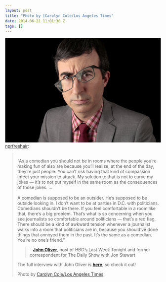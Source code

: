 ```yaml
---
layout: post
title: "Photo by [Carolyn Cole/Los Angeles Times"
date: 2014-06-21 11:01:30 Z
tags: []
---
```

![](/media/2014/06/89446106987.jpg)
[nprfreshair](http://nprfreshair.tumblr.com/post/89279994313/as-a-comedian-you-should-not-be-in-rooms-where):

>    
> “As a comedian you should not be in rooms where the people you’re making fun of also are because you’ll realize, at the end of the day, they’re just people. You can’t risk having that kind of compassion infect your mission to attack. My solution to that is not to curve my jokes — it’s to not put myself in the same room as the consequences of those jokes. …  
>    
> A comedian is supposed to be an outsider. He’s supposed to be outside looking in. I don’t want to be at parties in D.C. with politicians. Comedians shouldn’t be there. If you feel comfortable in a room like that, there’s a big problem. That’s what is so concerning when you see journalists so comfortable around politicians — that’s a red flag. There should be a kind of awkward tension whenever a journalist walks into a room that politicians are in, because you should’ve done things that annoyed them in the past. It’s the same as a comedian. You’re no one’s friend.”
> 
> > \- **[John Oliver](http://www.npr.org/templates/story/story.php?storyId=323335539)**, host of HBO’s Last Week Tonight and former correspondent for The Daily Show with Jon Stewart
> 
> The full interview with John Oliver is [**here**](http://www.npr.org/templates/story/story.php?storyId=323335539), so check it out!
> 
> Photo by [Carolyn Cole/Los Angeles Times](http://www.latimes.com/entertainment/tv/showtracker/la-et-st-john-oliver-last-week-tonight-20140426-story.html#page=1)
